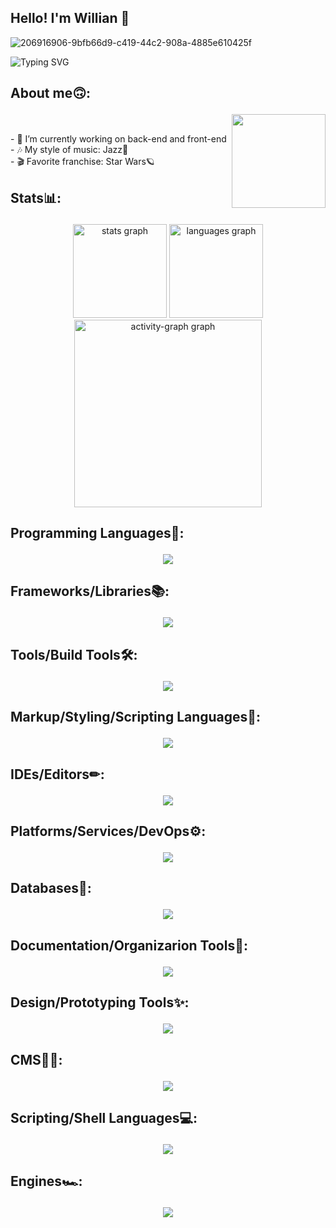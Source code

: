 <h2 align="left">Hello! I'm Willian 🖖</h2> 

![206916906-9bfb66d9-c419-44c2-908a-4885e610425f](https://github.com/user-attachments/assets/a4d24e3c-9ec9-4d1b-a9b4-8a6481a7360b)

![Typing SVG](https://readme-typing-svg.demolab.com?font=Fira+Code&pause=1000&color=9644CD&center=true&vCenter=true&width=1000&lines=Hello%2C+my+name+is+Willian+Richter+🖖;I+am+Software+Developer;Welcome+to+my+Github)

###

## <p width="25px" height="25px"> About me🙃:

<img align="right" height="150" src="https://github.com/user-attachments/assets/ee398c6f-9cbe-4b34-aa13-ea3f580cb1a7" /><br>

<p align="left">- 🔭 I’m currently working on back-end and front-end<br>- 🎶 My style of music: Jazz🎷<br>- 🎬 Favorite franchise: Star Wars🪐</p>

###

## <p width="25px" height="25px"> Stats📊:

<div align="center">
  <img src="https://github-readme-stats.vercel.app/api?username=Willian829&hide_title=false&hide_rank=false&show_icons=true&include_all_commits=true&count_private=true&disable_animations=false&theme=midnight-purple&locale=en&hide_border=false" height="150" alt="stats graph"  />
  <img src="https://github-readme-stats.vercel.app/api/top-langs?username=Willian829&locale=en&hide_title=false&layout=compact&card_width=320&langs_count=5&theme=midnight-purple&hide_border=false" height="150" alt="languages graph"  />
  <img src="https://github-readme-activity-graph.vercel.app/graph?username=Willian829&radius=16&theme=midnight-purple&area=true&order=5&hide_title=false&hide_border=true" height="300" alt="activity-graph graph"  />
</div>

###

## <p width="25px" height="25px"> Programming Languages🤖:

<p align="center">
  <a href="https://skillicons.dev">
    <img src="https://skillicons.dev/icons?i=java,php,py,c,cpp,cs,js,ts,ruby,lua,elixir,kotlin,arduino&perline=9" />
  </a>
</p>

###

## <p width="25px" height="25px"> Frameworks/Libraries📚:

<p align="center">
  <a href="https://skillicons.dev">
    <img src="https://skillicons.dev/icons?i=react,nodejs,tailwind,nextjs,babel,electron,nestjs,jquery,prisma,elysia,threejs,vue,vite,bootstrap,spring&perline=9" />
  </a>
</p>

###

## <p width="25px" height="25px"> Tools/Build Tools🛠:

<p align="center">
  <a href="https://skillicons.dev">
    <img src="https://skillicons.dev/icons?i=yarn,bun,pnpm,npm,git,github&perline=9" />
  </a>
</p>

###

## <p width="25px" height="25px"> Markup/Styling/Scripting Languages🎨:

<p align="center">
  <a href="https://skillicons.dev">
    <img src="https://skillicons.dev/icons?i=html,css,sass&perline=9" />
  </a>
</p>

###

## <p width="25px" height="25px"> IDEs/Editors✏:

<p align="center">
  <a href="https://skillicons.dev">
    <img src="https://skillicons.dev/icons?i=eclipse,idea,phpstorm,pycharm,atom,sublime&perline=9" />
  </a>
</p>

###

## <p width="25px" height="25px"> Platforms/Services/DevOps⚙:

<p align="center">
  <a href="https://skillicons.dev">
    <img src="https://skillicons.dev/icons?i=azure,netlify&perline=9" />
  </a>
</p>

###

## <p width="25px" height="25px"> Databases🎲:

<p align="center">
  <a href="https://skillicons.dev">
    <img src="https://skillicons.dev/icons?i=mongodb,mysql&perline=9" />
  </a>
</p>

###

## <p width="25px" height="25px"> Documentation/Organizarion Tools📃:

<p align="center">
  <a href="https://skillicons.dev">
    <img src="https://skillicons.dev/icons?i=notion,obsidian&perline=9" />
  </a>
</p>

###

## <p width="25px" height="25px"> Design/Prototyping Tools✨:

<p align="center">
  <a href="https://skillicons.dev">
    <img src="https://skillicons.dev/icons?i=ps,figma&perline=9" />
  </a>
</p>

###

## <p width="25px" height="25px"> CMS👨‍💼:

<p align="center">
  <a href="https://skillicons.dev">
    <img src="https://skillicons.dev/icons?i=wordpress&perline=9" />
  </a>
</p>

###

## <p width="25px" height="25px"> Scripting/Shell Languages💻:

<p align="center">
  <a href="https://skillicons.dev">
    <img src="https://skillicons.dev/icons?i=powershell,bash&perline=9" />
  </a>
</p>

###

## <p width="25px" height="25px"> Engines🏎:

<p align="center">
  <a href="https://skillicons.dev">
    <img src="https://skillicons.dev/icons?i=godot&perline=9" />
  </a>
</p>

###


